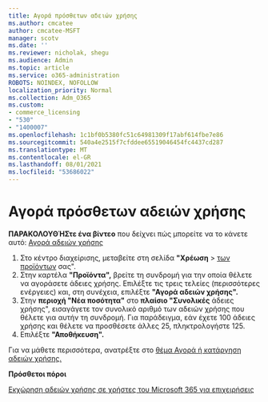 ```yaml
---
title: Αγορά πρόσθετων αδειών χρήσης
ms.author: cmcatee
author: cmcatee-MSFT
manager: scotv
ms.date: ''
ms.reviewer: nicholak, shegu
ms.audience: Admin
ms.topic: article
ms.service: o365-administration
ROBOTS: NOINDEX, NOFOLLOW
localization_priority: Normal
ms.collection: Adm_O365
ms.custom:
- commerce_licensing
- "530"
- "1400007"
ms.openlocfilehash: 1c1bf0b5380fc51c64981309f17abf614fbe7e86
ms.sourcegitcommit: 540a4e2515f7cfddee65519046454fc4437cd287
ms.translationtype: MT
ms.contentlocale: el-GR
ms.lasthandoff: 08/01/2021
ms.locfileid: "53686022"
---
```

# <a name="buy-additional-licenses"></a>Αγορά πρόσθετων αδειών χρήσης

**ΠΑΡΑΚΟΛΟΥΘΉΣτε ένα βίντεο** που δείχνει πώς μπορείτε να το κάνετε αυτό: [Αγορά αδειών χρήσης](https://go.microsoft.com/fwlink/p/?linkid=2154857)

1. Στο κέντρο διαχείρισης, μεταβείτε στη σελίδα **"Χρέωση**  >  [των προϊόντων](https://go.microsoft.com/fwlink/p/?linkid=842054) σας".
2. Στην καρτέλα **"Προϊόντα",** βρείτε τη συνδρομή για την οποία θέλετε να αγοράσετε άδειες χρήσης. Επιλέξτε τις τρεις τελείες (περισσότερες ενέργειες) και, στη συνέχεια, επιλέξτε **"Αγορά αδειών χρήσης".**
3. Στην **περιοχή "Νέα ποσότητα"** στο **πλαίσιο "Συνολικές** άδειες χρήσης", εισαγάγετε τον συνολικό αριθμό των αδειών χρήσης που θέλετε για αυτήν τη συνδρομή. Για παράδειγμα, εάν έχετε 100 άδειες χρήσης και θέλετε να προσθέσετε άλλες 25, πληκτρολογήστε 125.
4. Επιλέξτε **"Αποθήκευση".**

Για να μάθετε περισσότερα, ανατρέξτε στο [θέμα Αγορά ή κατάργηση αδειών χρήσης.](/microsoft-365/commerce/licenses/buy-licenses)

**Πρόσθετοι πόροι**

[Εκχώρηση αδειών χρήσης σε χρήστες του Microsoft 365 για επιχειρήσεις](/microsoft-365/admin/manage/assign-licenses-to-users)